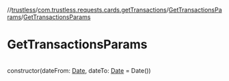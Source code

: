 //[trustless](../../../index.md)/[com.trustless.requests.cards.getTransactions](../index.md)/[GetTransactionsParams](index.md)/[GetTransactionsParams](-get-transactions-params.md)

# GetTransactionsParams

\
constructor(dateFrom: [Date](https://developer.android.com/reference/kotlin/java/util/Date.html), dateTo: [Date](https://developer.android.com/reference/kotlin/java/util/Date.html) = Date())

